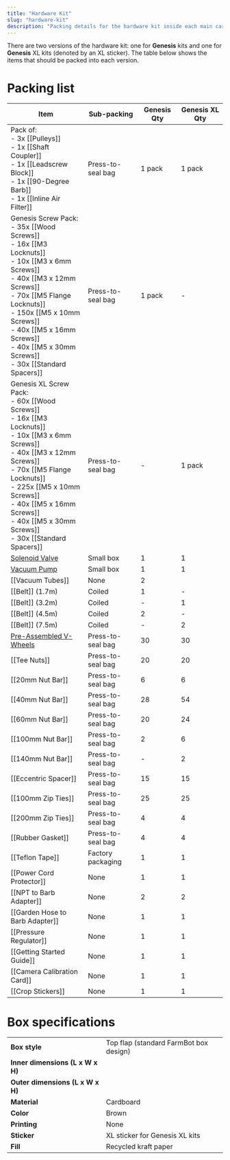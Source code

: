 ```yaml
---
title: "Hardware Kit"
slug: "hardware-kit"
description: "Packing details for the hardware kit inside each main carton"
---
```


There are two versions of the hardware kit: one for **Genesis** kits and one for **Genesis** <span class="fb-xl-sticker">XL</span> kits (denoted by an <span class="fb-xl-sticker">XL</span> sticker). The table below shows the items that should be packed into each version.

# Packing list

|Item|Sub-packing|Genesis Qty|Genesis <span class="fb-xl-sticker">XL</span> Qty|
|----|-----------|-----------|--------------|
|Pack of:<br>- 3x [[Pulleys]]<br>- 1x [[Shaft Coupler]]<br>- 1x [[Leadscrew Block]]<br>- 1x [[90-Degree Barb]]<br>- 1x [[Inline Air Filter]]|Press-to-seal bag|1 pack|1 pack
|Genesis Screw Pack:<br>- 35x [[Wood Screws]]<br>- 16x [[M3 Locknuts]]<br>- 10x [[M3 x 6mm Screws]]<br>- 40x [[M3 x 12mm Screws]]<br>- 70x [[M5 Flange Locknuts]]<br>- 150x [[M5 x 10mm Screws]]<br>- 40x [[M5 x 16mm Screws]]<br>- 40x [[M5 x 30mm Screws]]<br>- 30x [[Standard Spacers]]|Press-to-seal bag|1 pack|-
|Genesis <span class="fb-xl-sticker">XL</span> Screw Pack:<br>- 60x [[Wood Screws]]<br>- 16x [[M3 Locknuts]]<br>- 10x [[M3 x 6mm Screws]]<br>- 40x [[M3 x 12mm Screws]]<br>- 70x [[M5 Flange Locknuts]]<br>- 225x [[M5 x 10mm Screws]]<br>- 40x [[M5 x 16mm Screws]]<br>- 40x [[M5 x 30mm Screws]]<br>- 30x [[Standard Spacers]]|Press-to-seal bag|-|1 pack
|[Solenoid Valve](../packing/solenoid-valve.md)|Small box|1|1
|[Vacuum Pump](../packing/vacuum-pump.md)|Small box|1|1
|[[Vacuum Tubes]]|None|2
|[[Belt]] (1.7m)|Coiled|1|-
|[[Belt]] (3.2m)|Coiled|-|1
|[[Belt]] (4.5m)|Coiled|2|-
|[[Belt]] (7.5m)|Coiled|-|2
|[Pre-Assembled V-Wheels](../pre-assembly/v-wheels.md)|Press-to-seal bag|30|30
|[[Tee Nuts]]|Press-to-seal bag|20|20
|[[20mm Nut Bar]]|Press-to-seal bag|6|6
|[[40mm Nut Bar]]|Press-to-seal bag|28|54
|[[60mm Nut Bar]]|Press-to-seal bag|20|24
|[[100mm Nut Bar]]|Press-to-seal bag|2|6
|[[140mm Nut Bar]]|Press-to-seal bag|-|2
|[[Eccentric Spacer]]|Press-to-seal bag|15|15
|[[100mm Zip Ties]]|Press-to-seal bag|25|25
|[[200mm Zip Ties]]|Press-to-seal bag|4|4
|[[Rubber Gasket]]|Press-to-seal bag|4|4
|[[Teflon Tape]]|Factory packaging|1|1
|[[Power Cord Protector]]|None|1|1
|[[NPT to Barb Adapter]]|None|2|2
|[[Garden Hose to Barb Adapter]]|None|1|1
|[[Pressure Regulator]]|None|1|1
|[[Getting Started Guide]]|None|1|1
|[[Camera Calibration Card]]|None|1|1
|[[Crop Stickers]]|None|1|1

# Box specifications

|                                |                              |
|--------------------------------|------------------------------|
|**Box style**                   |Top flap (standard FarmBot box design)
|**Inner dimensions (L x W x H)**|
|**Outer dimensions (L x W x H)**|
|**Material**                    |Cardboard
|**Color**                       |Brown
|**Printing**                    |None
|**Sticker**                     |<span class="fb-xl-sticker">XL</span> sticker for Genesis XL kits
|**Fill**                        |Recycled kraft paper

